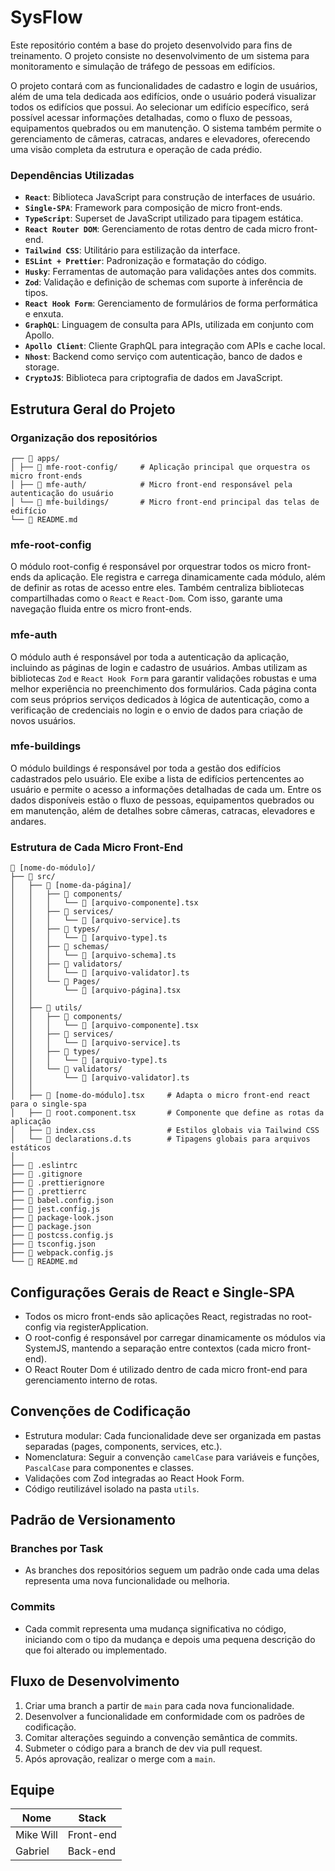 # SysFlow

Este repositório contém a base do projeto desenvolvido para fins de treinamento. O projeto consiste no desenvolvimento de um sistema para monitoramento e simulação de
tráfego de pessoas em edifícios.

O projeto contará com as funcionalidades de cadastro e login de usuários, além de uma tela dedicada aos edifícios, onde o usuário poderá visualizar todos os edifícios que possui. 
Ao selecionar um edifício específico, será possível acessar informações detalhadas, como o fluxo de pessoas, equipamentos quebrados ou em manutenção. 
O sistema também permite o gerenciamento de câmeras, catracas, andares e elevadores, oferecendo uma visão completa da estrutura e operação de cada prédio.

### Dependências Utilizadas

- **`React`**: Biblioteca JavaScript para construção de interfaces de usuário.
- **`Single-SPA`**: Framework para composição de micro front-ends.
- **`TypeScript`**: Superset de JavaScript utilizado para tipagem estática.
- **`React Router DOM`**: Gerenciamento de rotas dentro de cada micro front-end.
- **`Tailwind CSS`**: Utilitário para estilização da interface.
- **`ESLint + Prettier`**: Padronização e formatação do código.
- **`Husky`**: Ferramentas de automação para validações antes dos commits.
- **`Zod`**: Validação e definição de schemas com suporte à inferência de tipos.
- **`React Hook Form`**: Gerenciamento de formulários de forma performática e enxuta.
- **`GraphQL`**: Linguagem de consulta para APIs, utilizada em conjunto com Apollo.
- **`Apollo Client`**: Cliente GraphQL para integração com APIs e cache local.
- **`Nhost`**: Backend como serviço com autenticação, banco de dados e storage.
- **`CryptoJS`**: Biblioteca para criptografia de dados em JavaScript.

## Estrutura Geral do Projeto

### Organização dos repositórios

```
┌── 📁 apps/
│ ├── 📁 mfe-root-config/     # Aplicação principal que orquestra os micro front-ends
│ ├── 📁 mfe-auth/            # Micro front-end responsável pela autenticação do usuário
│ └── 📁 mfe-buildings/       # Micro front-end principal das telas de edifício
└── 📄 README.md
```

### mfe-root-config

O módulo root-config é responsável por orquestrar todos os micro front-ends da aplicação. Ele registra e carrega dinamicamente cada módulo, além de definir as rotas de acesso entre eles. Também centraliza bibliotecas compartilhadas como o `React` e `React-Dom`. Com isso, garante uma navegação fluida entre os micro front-ends.

### mfe-auth

O módulo auth é responsável por toda a autenticação da aplicação, incluindo as páginas de login e cadastro de usuários. Ambas utilizam as bibliotecas `Zod` e `React Hook Form` para garantir validações robustas e uma melhor experiência no preenchimento dos formulários. Cada página conta com seus próprios serviços dedicados à lógica de autenticação, como a verificação de credenciais no login e o envio de dados para criação de novos usuários.

### mfe-buildings

O módulo buildings é responsável por toda a gestão dos edifícios cadastrados pelo usuário. Ele exibe a lista de edifícios pertencentes ao usuário e permite o acesso a informações detalhadas de cada um. Entre os dados disponíveis estão o fluxo de pessoas, equipamentos quebrados ou em manutenção, além de detalhes sobre câmeras, catracas, elevadores e andares. 
### Estrutura de Cada Micro Front-End

```
📁 [nome-do-módulo]/
├── 📁 src/
│   ├── 📁 [nome-da-página]/
│   │   ├── 📁 components/
│   │   │   └── 📄 [arquivo-componente].tsx
│   │   ├── 📁 services/
│   │   │   └── 📄 [arquivo-service].ts
│   │   ├── 📁 types/
│   │   │   └── 📄 [arquivo-type].ts
│   │   ├── 📁 schemas/
│   │   │   └── 📄 [arquivo-schema].ts
│   │   ├── 📁 validators/
│   │   │   └── 📄 [arquivo-validator].ts
│   │   └── 📁 Pages/
│   │       └── 📄 [arquivo-página].tsx
│   │
│   ├── 📁 utils/
│   │   ├── 📁 components/
│   │   │   └── 📄 [arquivo-componente].tsx
│   │   ├── 📁 services/
│   │   │   └── 📄 [arquivo-service].ts
│   │   ├── 📁 types/
│   │   │   └── 📄 [arquivo-type].ts
│   │   └── 📁 validators/
│   │       └── 📄 [arquivo-validator].ts
│   │
│   ├── 📄 [nome-do-módulo].tsx     # Adapta o micro front-end react para o single-spa
│   ├── 📄 root.component.tsx       # Componente que define as rotas da aplicação
│   ├── 📄 index.css                # Estilos globais via Tailwind CSS
│   └── 📄 declarations.d.ts        # Tipagens globais para arquivos estáticos
│   
├── 📄 .eslintrc
├── 📄 .gitignore
├── 📄 .prettierignore
├── 📄 .prettierrc
├── 📄 babel.config.json
├── 📄 jest.config.js
├── 📄 package-look.json
├── 📄 package.json
├── 📄 postcss.config.js
├── 📄 tsconfig.json
├── 📄 webpack.config.js
└── 📄 README.md
```

## Configurações Gerais de React e Single-SPA

- Todos os micro front-ends são aplicações React, registradas no root-config via registerApplication.
- O root-config é responsável por carregar dinamicamente os módulos via SystemJS, mantendo a separação entre contextos (cada micro front-end).
- O React Router Dom é utilizado dentro de cada micro front-end para gerenciamento interno de rotas.

## Convenções de Codificação

- Estrutura modular: Cada funcionalidade deve ser organizada em pastas separadas (pages, components, services, etc.).
- Nomenclatura: Seguir a convenção `camelCase` para variáveis e funções, `PascalCase` para componentes e classes.
- Validações com Zod integradas ao React Hook Form.
- Código reutilizável isolado na pasta `utils`.

## Padrão de Versionamento

### Branches por Task

- As branches dos repositórios seguem um padrão onde cada uma delas representa uma nova funcionalidade ou melhoria.

### Commits

- Cada commit representa uma mudança significativa no código, iniciando com o tipo da mudança e depois uma pequena descrição do que foi alterado ou implementado.

## Fluxo de Desenvolvimento

1. Criar uma branch a partir de `main` para cada nova funcionalidade.
2. Desenvolver a funcionalidade em conformidade com os padrões de codificação.
3. Comitar alterações seguindo a convenção semântica de commits.
4. Submeter o código para a branch de dev via pull request.
5. Após aprovação, realizar o merge com a `main`.

## Equipe
| Nome           | Stack               |                                  
| -------------- | ------------------- |
| Mike Will      | Front-end           |
| Gabriel        | Back-end            |
